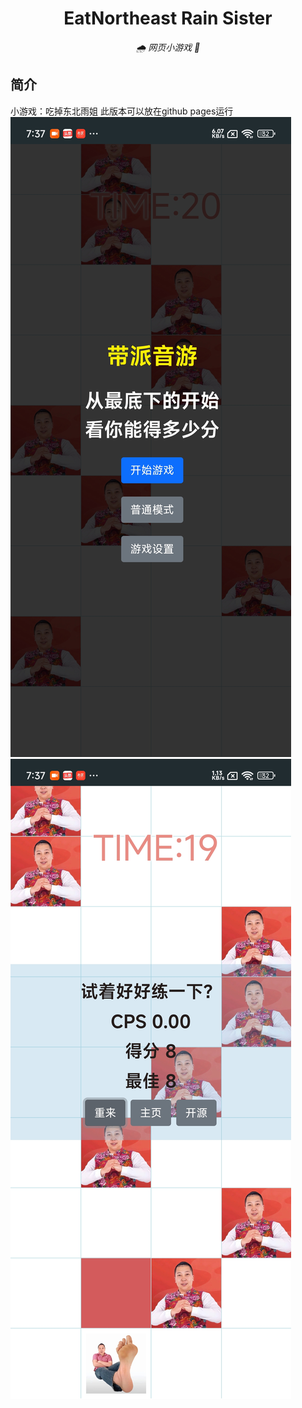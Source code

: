 
<div align="center">

# EatNortheast Rain Sister

_🌧️ 网页小游戏 👩_

</div>


## 简介

小游戏：吃掉东北雨姐
此版本可以放在github pages运行
![图片1](/Screenshot/01.jpg)
![图片2](/Screenshot/02.jpg)
